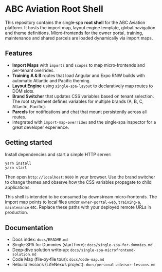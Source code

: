 # ABC Aviation Root Shell

This repository contains the single‑spa **root shell** for the ABC Aviation platform.  It hosts the import map, layout engine template, global navigation and theme definitions.  Micro‑frontends for the owner portal, training, maintenance and shared parcels are loaded dynamically via import maps.

## Features

* **Import Maps** with `imports` and `scopes` to map micro‑frontends and per‑tenant overrides.
* **Training A & B** routes that load Angular and Expo RNW builds with automatic Atlantic and Pacific theming.
* **Layout Engine** using `single-spa-layout` to declaratively map routes to DOM slots.
* **Brand Switcher** that updates CSS variables based on tenant selection.  The root stylesheet defines variables for multiple brands (A, B, C, Atlantic, Pacific).
* **Parcels** for notifications and chat that mount persistently across all routes.
* Integrated with `import-map-overrides` and the single‑spa inspector for a great developer experience.

## Getting started

Install dependencies and start a simple HTTP server:

```bash
yarn install
yarn start
```

Then open `http://localhost:9000` in your browser.  Use the brand switcher to change themes and observe how the CSS variables propagate to child applications.

This shell is intended to be consumed by downstream micro‑frontends.  The import map points to local files under `owner-portal-web`, `training-a`, `maintenance` etc.  Replace these paths with your deployed remote URLs in production.

## Documentation

- Docs index: `docs/README.md`
- Single‑SPA for Dummies (start here): `docs/single-spa-for-dummies.md`
- Deep‑dive solution write‑up: `docs/single-spa-microfrontend-solution.md`
- Code Map (file‑by‑file tour): `docs/code-map.md`
- Rebuild lessons (LifeNexus project): `docs/personal-advisor-lessons.md`

